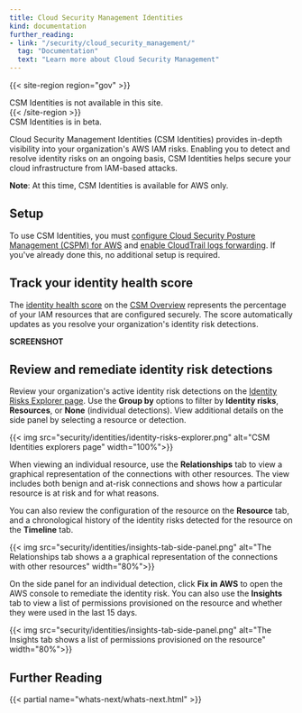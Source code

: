 ```yaml
---
title: Cloud Security Management Identities
kind: documentation
further_reading:
- link: "/security/cloud_security_management/"
  tag: "Documentation"
  text: "Learn more about Cloud Security Management"
---
```


{{< site-region region="gov" >}}
<div class="alert alert-warning">
CSM Identities is not available in this site.
</div>
{{< /site-region >}}

<div class="alert alert-info">CSM Identities is in beta.</div>

Cloud Security Management Identities (CSM Identities) provides in-depth visibility into your organization's AWS IAM risks. Enabling you to detect and resolve identity risks on an ongoing basis, CSM Identities helps 
secure your cloud infrastructure from IAM-based attacks.

**Note**: At this time, CSM Identities is available for AWS only.

## Setup

To use CSM Identities, you must [configure Cloud Security Posture Management (CSPM) for AWS][2] and [enable CloudTrail logs forwarding][5]. If you've already done this, no additional setup is required.

## Track your identity health score

The [identity health score][4] on the [CSM Overview][1] represents the percentage of your IAM resources that are configured securely. The score automatically updates as you resolve your organization's identity risk detections.

**SCREENSHOT**

## Review and remediate identity risk detections

Review your organization's active identity risk detections on the [Identity Risks Explorer page][3]. Use the **Group by** options to filter by **Identity risks**, **Resources**, or **None** (individual detections). View additional details on the side panel by selecting a resource or detection.

{{< img src="security/identities/identity-risks-explorer.png" alt="CSM Identities explorers page" width="100%">}}

When viewing an individual resource, use the **Relationships** tab to view a graphical representation of the connections with other resources. The view includes both benign and at-risk connections and shows how a particular resource is at risk and for what reasons. 

You can also review the configuration of the resource on the **Resource** tab, and a chronological history of the identity risks detected for the resource on the **Timeline** tab.

{{< img src="security/identities/insights-tab-side-panel.png" alt="The Relationships tab shows a a graphical representation of the connections with other resources" width="80%">}}

On the side panel for an individual detection, click **Fix in AWS** to open the AWS console to remediate the identity risk. You can also use the **Insights** tab to view a list of permissions provisioned on the resource and whether they were used in the last 15 days.

{{< img src="security/identities/insights-tab-side-panel.png" alt="The Insights tab shows a list of permissions provisioned on the resource" width="80%">}}

## Further Reading

{{< partial name="whats-next/whats-next.html" >}}

[1]: https://app.datadoghq.com/security/csm
[2]: /security/cspm/setup
[3]: https://app.datadoghq.com//security/identities
[4]: /glossary/#identity-health-score
[5]: /integrations/amazon_cloudtrail#send-logs-to-datadog